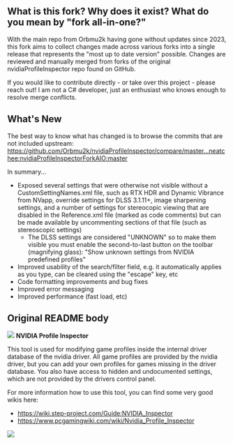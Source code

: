 ## What is this fork? Why does it exist? What do you mean by "fork all-in-one?"
With the main repo from Orbmu2k having gone without updates since 2023, this fork aims to collect changes made across various forks into a single release that represents the "most up to date version" possible. Changes are reviewed and manually merged from forks of the original nvidiaProfileInspector repo found on GitHub.

If you would like to contribute directly - or take over this project - please reach out! I am not a C# developer, just an enthusiast who knows enough to resolve merge conflicts.

## What's New
The best way to know what has changed is to browse the commits that are not included upstream: https://github.com/Orbmu2k/nvidiaProfileInspector/compare/master...neatchee:nvidiaProfileInspectorForkAIO:master

In summary...
- Exposed several settings that were otherwise not visible without a CustomSettingNames.xml file, such as RTX HDR and Dynamic Vibrance from NVapp, override settings for DLSS 3.1.11+, image sharpening settings, and a number of settings for stereocopic viewing that are disabled in the Reference.xml file (marked as code comments) but can be made available by uncommenting sections of that file (such as stereoscopic settings)
  - The DLSS settings are considered "UNKNOWN" so to make them visible you must enable the second-to-last button on the toolbar (magnifying glass): "Show unknown settings from NVIDIA predefined profiles"
- Improved usability of the search/filter field, e.g. it automatically applies as you type, can be cleared using the "escape" key, etc
- Code formatting improvements and bug fixes
- Improved error messaging
- Improved performance (fast load, etc)

## Original README body

![](/nspector/Images/n1-016.png) **NVIDIA Profile Inspector**

This tool is used for modifying game profiles inside the internal driver database of the nvidia driver.
All game profiles are provided by the nvidia driver, but you can add your own profiles for games missing in the driver database.
You also have access to hidden and undocumented settings, which are not provided by the drivers control panel.

For more information how to use this tool, you can find some very good wikis here:
* https://wiki.step-project.com/Guide:NVIDIA_Inspector
* https://www.pcgamingwiki.com/wiki/Nvidia_Profile_Inspector

![](npi_screenshot.png)
